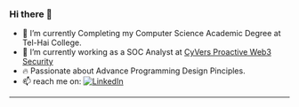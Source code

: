 ### Hi there 👋

- 🔭 I’m currently Completing my Computer Science Academic Degree at Tel-Hai College.
- 🌱 I’m currently working as a SOC Analyst at [CyVers Proactive Web3 Security](https://cyvers.ai/)
- 🔥 Passionate about Advance Programming Design Pinciples.
- 📫 reach me on: [![LinkedIn](https://img.shields.io/badge/LinkedIn-blue?style=flat-square&logo=linkedin)](https://www.linkedin.com/in/yaniv-simmer/)
---
